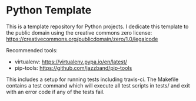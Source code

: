 # Python Template

This is a template repository for Python projects. I dedicate this template to the public domain using the creative commons zero license: https://creativecommons.org/publicdomain/zero/1.0/legalcode

Recommended tools:

* virtualenv: https://virtualenv.pypa.io/en/latest/
* pip-tools: https://github.com/jazzband/pip-tools

This includes a setup for running tests including travis-ci. The Makefile contains a test command which will execute all test scripts in tests/ and exit with an error code if any of the tests fail.
